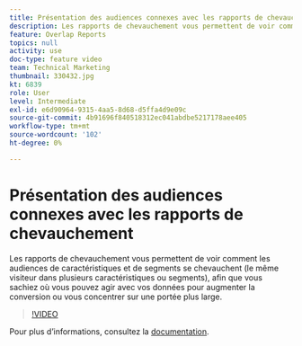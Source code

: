 ```yaml
---
title: Présentation des audiences connexes avec les rapports de chevauchement
description: Les rapports de chevauchement vous permettent de voir comment les audiences de caractéristiques et de segments se chevauchent (le même visiteur dans plusieurs caractéristiques ou segments), afin que vous sachiez où vous pouvez agir avec vos données pour augmenter la conversion ou vous concentrer sur une portée plus large.
feature: Overlap Reports
topics: null
activity: use
doc-type: feature video
team: Technical Marketing
thumbnail: 330432.jpg
kt: 6839
role: User
level: Intermediate
exl-id: e6d90964-9315-4aa5-8d68-d5ffa4d9e09c
source-git-commit: 4b91696f840518312ec041abdbe5217178aee405
workflow-type: tm+mt
source-wordcount: '102'
ht-degree: 0%

---
```


# Présentation des audiences connexes avec les rapports de chevauchement

Les rapports de chevauchement vous permettent de voir comment les audiences de caractéristiques et de segments se chevauchent (le même visiteur dans plusieurs caractéristiques ou segments), afin que vous sachiez où vous pouvez agir avec vos données pour augmenter la conversion ou vous concentrer sur une portée plus large.

>[!VIDEO](https://video.tv.adobe.com/v/330432/?quality=12&learn=on)

Pour plus d’informations, consultez la [documentation](https://experienceleague.adobe.com/docs/audience-manager/user-guide/reporting/interactive-and-overlap-reports/dynamic-reports.html#reporting).
